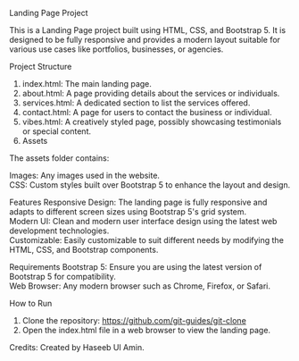 Landing Page Project

This is a Landing Page project built using HTML, CSS, and Bootstrap 5. It is designed to be fully responsive and provides a modern layout suitable for various use cases like portfolios, businesses, or agencies.

Project Structure

1. index.html: The main landing page.
2. about.html: A page providing details about the services or individuals.
3. services.html: A dedicated section to list the services offered.
4. contact.html: A page for users to contact the business or individual.
5. vibes.html: A creatively styled page, possibly showcasing testimonials or special content.
6. Assets

The assets folder contains:

Images: Any images used in the website. <br>
CSS: Custom styles built over Bootstrap 5 to enhance the layout and design.

Features
Responsive Design: The landing page is fully responsive and adapts to different screen sizes using Bootstrap 5's grid system.<br>
Modern UI: Clean and modern user interface design using the latest web development technologies.<br>
Customizable: Easily customizable to suit different needs by modifying the HTML, CSS, and Bootstrap components.

Requirements
Bootstrap 5: Ensure you are using the latest version of Bootstrap 5 for compatibility.<br>
Web Browser: Any modern browser such as Chrome, Firefox, or Safari.

How to Run
1. Clone the repository: https://github.com/git-guides/git-clone
2. Open the index.html file in a web browser to view the landing page.


Credits:
Created by Haseeb Ul Amin.
